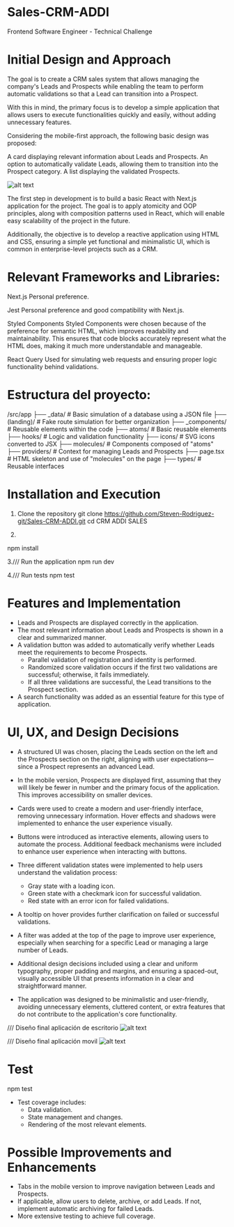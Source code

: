 # Sales-CRM-ADDI

Frontend Software Engineer -
Technical Challenge

# Initial Design and Approach

The goal is to create a CRM sales system that allows managing the company's Leads and Prospects while enabling the team to perform automatic validations so that a Lead can transition into a Prospect.

With this in mind, the primary focus is to develop a simple application that allows users to execute functionalities quickly and easily, without adding unnecessary features.

Considering the mobile-first approach, the following basic design was proposed:

A card displaying relevant information about Leads and Prospects.
An option to automatically validate Leads, allowing them to transition into the Prospect category.
A list displaying the validated Prospects.


![alt text](image.png)

The first step in development is to build a basic React with Next.js application for the project. The goal is to apply atomicity and OOP principles, along with composition patterns used in React, which will enable easy scalability of the project in the future.

Additionally, the objective is to develop a reactive application using HTML and CSS, ensuring a simple yet functional and minimalistic UI, which is common in enterprise-level projects such as a CRM.


# Relevant Frameworks and Libraries:

Next.js
Personal preference.

Jest
Personal preference and good compatibility with Next.js.

Styled Components
Styled Components were chosen because of the preference for semantic HTML, which improves readability and maintainability. This ensures that code blocks accurately represent what the HTML does, making it much more understandable and manageable.

React Query
Used for simulating web requests and ensuring proper logic functionality behind validations.

# Estructura del proyecto: 

/src/app
├── _data/         # Basic simulation of a database using a JSON file
├── (landing)/     # Fake route simulation for better organization
├── _components/   # Reusable elements within the code
├── atoms/         # Basic reusable elements
├── hooks/         # Logic and validation functionality
├── icons/         # SVG icons converted to JSX
├── molecules/     # Components composed of "atoms"
├── providers/     # Context for managing Leads and Prospects
├── page.tsx       # HTML skeleton and use of "molecules" on the page
├── types/         # Reusable interfaces


# Installation and Execution

1.  Clone the repository
git clone https://github.com/Steven-Rodriguez-git/Sales-CRM-ADDI.git
cd CRM ADDI SALES

2.
npm install

3./// Run the application
npm run dev

4./// Run tests
npm test 

# Features and Implementation

- Leads and Prospects are displayed correctly in the application.
- The most relevant information about Leads and Prospects is shown in a clear and summarized manner.
- A validation button was added to automatically verify whether Leads meet the requirements to become Prospects.
    - Parallel validation of registration and identity is performed.
    - Randomized score validation occurs if the first two validations are successful; otherwise, it fails immediately.
    - If all three validations are successful, the Lead transitions to the Prospect section.
- A search functionality was added as an essential feature for this type of application.

# UI, UX, and Design Decisions

- A structured UI was chosen, placing the Leads section on the left and the Prospects section on the right, aligning with user expectations—since a Prospect represents an advanced Lead.

- In the mobile version, Prospects are displayed first, assuming that they will likely be fewer in number and the primary focus of the application. This improves accessibility on smaller devices.

- Cards were used to create a modern and user-friendly interface, removing unnecessary information. Hover effects and shadows were implemented to enhance the user experience visually.

- Buttons were introduced as interactive elements, allowing users to automate the process. Additional feedback mechanisms were included to enhance user experience when interacting with buttons.

- Three different validation states were implemented to help users understand the validation process:

    - Gray state with a loading icon.
    - Green state with a checkmark icon for successful validation.
    - Red state with an error icon for failed validations.
- A tooltip on hover provides further clarification on failed or successful validations.
- A filter was added at the top of the page to improve user experience, especially when searching for a specific Lead or managing a large number of Leads.

- Additional design decisions included using a clear and uniform typography, proper padding and margins, and ensuring a spaced-out, visually accessible UI that presents information in a clear and straightforward manner.

- The application was designed to be minimalistic and user-friendly, avoiding unnecessary elements, cluttered content, or extra features that do not contribute to the application's core functionality.

/// Diseño final aplicación de escritorio
![alt text](image-1.png)

/// Diseño final aplicación movil
![alt text](image-2.png)

# Test

npm test

- Test coverage includes:
    - Data validation.
    - State management and changes.
    - Rendering of the most relevant elements.


# Possible Improvements and Enhancements

- Tabs in the mobile version to improve navigation between Leads and Prospects.
- If applicable, allow users to delete, archive, or add Leads. If not, implement automatic archiving for failed Leads.
- More extensive testing to achieve full coverage.
